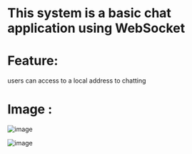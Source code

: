 # This system is a basic chat application using WebSocket
# Feature: 
  users can access to a local address to chatting

# Image : 
![image](https://github.com/user-attachments/assets/8f40ef3f-04d7-4572-9f4d-1da6a67d51e4)

![image](https://github.com/user-attachments/assets/128eca87-0a13-4e29-a65a-704398efd84e)
